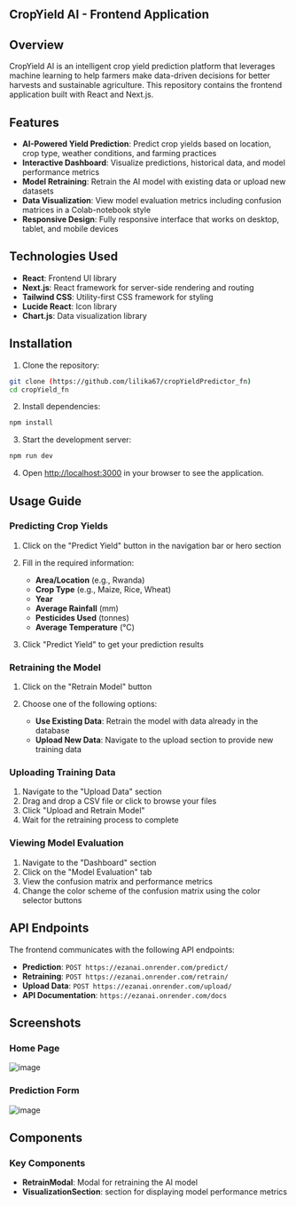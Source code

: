 ## CropYield AI - Frontend Application


## Overview

CropYield AI is an intelligent crop yield prediction platform that leverages machine learning to help farmers make data-driven decisions for better harvests and sustainable agriculture. This repository contains the frontend application built with React and Next.js.

## Features

- **AI-Powered Yield Prediction**: Predict crop yields based on location, crop type, weather conditions, and farming practices
- **Interactive Dashboard**: Visualize predictions, historical data, and model performance metrics
- **Model Retraining**: Retrain the AI model with existing data or upload new datasets
- **Data Visualization**: View model evaluation metrics including confusion matrices in a Colab-notebook style
- **Responsive Design**: Fully responsive interface that works on desktop, tablet, and mobile devices


## Technologies Used

- **React**: Frontend UI library
- **Next.js**: React framework for server-side rendering and routing
- **Tailwind CSS**: Utility-first CSS framework for styling
- **Lucide React**: Icon library
- **Chart.js**: Data visualization library



## Installation

1. Clone the repository:

```sh
git clone (https://github.com/lilika67/cropYieldPredictor_fn)
cd cropYield_fn
```


2. Install dependencies:

```sh
npm install
```


3. Start the development server:

```sh
npm run dev
```


4. Open [http://localhost:3000](http://localhost:3000) in your browser to see the application.


## Usage Guide

### Predicting Crop Yields

1. Click on the "Predict Yield" button in the navigation bar or hero section
2. Fill in the required information:

   - **Area/Location** (e.g., Rwanda)
   - **Crop Type** (e.g., Maize, Rice, Wheat)
   - **Year**
   - **Average Rainfall** (mm)
   - **Pesticides Used** (tonnes)
   - **Average Temperature** (°C)

3. Click "Predict Yield" to get your prediction results


### Retraining the Model

1. Click on the "Retrain Model" button
2. Choose one of the following options:

   - **Use Existing Data**: Retrain the model with data already in the database
   - **Upload New Data**: Navigate to the upload section to provide new training data


### Uploading Training Data

1. Navigate to the "Upload Data" section
2. Drag and drop a CSV file or click to browse your files
3. Click "Upload and Retrain Model"
4. Wait for the retraining process to complete


### Viewing Model Evaluation

1. Navigate to the "Dashboard" section
2. Click on the "Model Evaluation" tab
3. View the confusion matrix and performance metrics
4. Change the color scheme of the confusion matrix using the color selector buttons


## API Endpoints

The frontend communicates with the following API endpoints:

- **Prediction**: `POST https://ezanai.onrender.com/predict/`
- **Retraining**: `POST https://ezanai.onrender.com/retrain/`
- **Upload Data**: `POST https://ezanai.onrender.com/upload/`
- **API Documentation**: `https://ezanai.onrender.com/docs`


## Screenshots

### Home Page
![image](https://github.com/user-attachments/assets/2d496d28-a6d7-407e-9074-847b9c84a62e)


### Prediction Form
![image](https://github.com/user-attachments/assets/b853392f-aa2f-4e8f-96ec-9b7aec263952)

## Components

### Key Components

- **RetrainModal**: Modal for retraining the AI model
- **VisualizationSection**:  section for displaying model performance metrics

```



